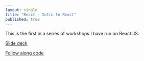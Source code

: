 ```yaml
---
layout: single
title: "React - Intro to React"
published: true
---
```


This is the first in a series of workshops I have run on React JS.

[Slide deck](/workshop-react-intro-to-react)

[Follow along code](https://github.com/themitchell/workshop-react-intro-to-react-project-files)
